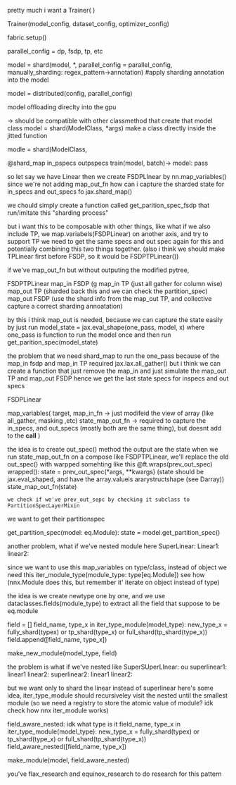 pretty much i want a Trainer(
)

Trainer(model_config, dataset_config, optimizer_config)

fabric.setup()

parallel_config = dp, fsdp, tp, etc

model = shard(model, *, parallel_config = parallel_config, manually_sharding: regex_pattern->annotation) #apply sharding annotation into the model

model = distributed(config, parallel_config)

model offloading direclty into the gpu

-> should be compatible with other classmethod that create that model class
model = shard(ModelClass, *args) make a class directly inside the jitted function

modle = shard(ModelClass,



@shard_map
in_pspecs
outpspecs
train(model, batch)-> model:
    pass


so let say we have Linear
then we create FSDPLInear by nn.map_variables() since we're not adding map_out_fn
how can i capture the sharded state for in_specs and out_specs fo jax.shard_map()


we chould simply create a function called get_parition_spec_fsdp that run/imitate this "sharding process"

but i want this to be composable with other things, like what if we also include TP, we map.variabels(FSDPLinear) on another axis, and try to support TP
we need to get the same specs and out spec again for this and potentially combining this two things together.
(also i think we should make TPLinear first before FSDP, so it would be FSDPTPLinear()) 

if we've map_out_fn but without outputing the modified pytree, 

FSDPTPLinear
    map_in FSDP (g
    map_in TP (just all gather for column wise)
    map_out TP (sharded back this and we can check the partition_spec)
    map_out FSDP (use the shard info from the map_out TP, and collective capture a correct sharding annoatation)

by this i think map_out is needed, because we can capture the state easily by just run model_state = jax.eval_shape(one_pass, model, x) where one_pass is function to run the model once
and then run get_parition_spec(model_state)

the problem that we need shard_map to run the one_pass because of the map_in fsdp and map_in TP required jax.lax.all_gather()
but i think we can create a function that just remove the map_in and just simulate the map_out TP and map_out FSDP hence we get the last state specs for inspecs and out specs

FSDPLinear

map_variables(
    target,
    map_in_fn -> just modifeid the view of array (like all_gather, masking ,etc)
    state_map_out_fn -> required to capture the in_specs, and out_specs (mostly both are the same thing), but doesnt add to the __call__
)

the idea is to create out_spec() method the output are the state when we run state_map_out_fn
on a compose like FSDPTPLinear, we'll replace the old out_spec() with warpped
somehting like this
    @ft.wraps(prev_out_spec)
    wrapped():
        state = prev_out_spec(*args, **kwargs) (state should be jax.eval_shaped, and have the array.valueis ararystructshape (see Darray))
        state_map_out_fn(state)

    we check if we've prev_out_sepc by checking it subclass to PartitionSpecLayerMixin

we want to get their partitionspec
    
get_partition_spec(model: eq.Module):
    state = model.get_partition_spec()

another problem, what if we've nested module here
SuperLinear:
    Linear1:
    linear2:

since we want to use this map_variables on type/class, instead of object we need this iter_module_type(module_type: type[eq.Module]) see how (nnx.Module does this, but remember it' iterate on object instead of type)

the idea is we create newtype one by one,
and we use dataclasses.fields(module_type) to extract all the field that suppose to be eq.module 

field = []
field_name, type_x in iter_type_module(model_type):
    new_type_x = fully_shard(typex) or tp_shard(type_x) or full_shard(tp_shard(type_x))
    field.append([field_name, type_x])



make_new_module(model_type, field)


the problem is what if we've nested like
SuperSUperLInear:
ou    superlinear1:
        linear1
        linear2:
    superlinear2:
        linear1
        linear2:


but we want only to shard the linear instead of superlinear
here's some idea, iter_type_module should recursiveley visit the nested until the smallest module
(so we need a registry to store the atomic value of module? idk check how nnx iter_module works)

field_aware_nested: idk what type is it
field_name, type_x in iter_type_module(model_type):
    new_type_x = fully_shard(typex) or tp_shard(type_x) or full_shard(tp_shard(type_x))
    field_aware_nested([field_name, type_x])


make_module(model, field_aware_nested)

you've flax_research and equinox_research to do research for this pattern
